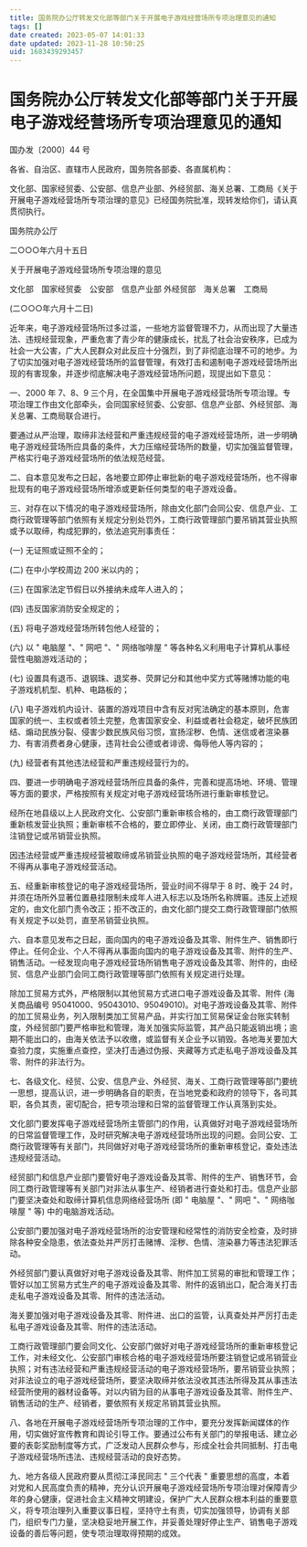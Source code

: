 ```yaml
---
title: 国务院办公厅转发文化部等部门关于开展电子游戏经营场所专项治理意见的通知
tags: []
date created: 2023-05-07 14:01:33
date updated: 2023-11-28 10:50:25
uid: 1683439293457
---
```


# 国务院办公厅转发文化部等部门关于开展电子游戏经营场所专项治理意见的通知

国办发〔2000〕44 号　　

各省、自治区、直辖市人民政府，国务院各部委、各直属机构：

文化部、国家经贸委、公安部、信息产业部、外经贸部、海关总署、工商局《关于开展电子游戏经营场所专项治理的意见》已经国务院批准，现转发给你们，请认真贯彻执行。

国务院办公厅　　　　　　　　　

二○○○年六月十五日　　　

关于开展电子游戏经营场所专项治理的意见

文化部　国家经贸委　公安部　信息产业部 外经贸部　海关总署　工商局

(二○○○年六月十二日)

近年来，电子游戏经营场所过多过滥，一些地方监督管理不力，从而出现了大量违法、违规经营现象，严重危害了青少年的健康成长，扰乱了社会治安秩序，已成为社会一大公害，广大人民群众对此反应十分强烈，到了非彻底治理不可的地步。为了切实加强对电子游戏经营场所的监督管理，有效打击和遏制电子游戏经营场所出现的有害现象，并逐步彻底解决电子游戏经营场所问题，现提出如下意见：

一、2000 年 7、8、9 三个月，在全国集中开展电子游戏经营场所专项治理。专项治理工作由文化部牵头，会同国家经贸委、公安部、信息产业部、外经贸部、海关总署、工商局联合进行。

要通过从严治理，取缔非法经营和严重违规经营的电子游戏经营场所，进一步明确电子游戏经营场所应具备的条件，大力压缩经营场所的数量，切实加强监督管理，严格实行电子游戏经营场所的依法规范经营。

二、自本意见发布之日起，各地要立即停止审批新的电子游戏经营场所，也不得审批现有的电子游戏经营场所增添或更新任何类型的电子游戏设备。

三、对存在以下情况的电子游戏经营场所，除由文化部门会同公安、信息产业、工商行政管理等部门依照有关规定分别处罚外，工商行政管理部门要吊销其营业执照或予以取缔，构成犯罪的，依法追究刑事责任：

(一) 无证照或证照不全的；

(二) 在中小学校周边 200 米以内的；

(三) 在国家法定节假日以外接纳未成年人进入的；

(四) 违反国家消防安全规定的；

(五) 将电子游戏经营场所转包他人经营的；

(六) 以 " 电脑屋 "、" 网吧 "、" 网络咖啡屋 " 等各种名义利用电子计算机从事经营性电脑游戏活动的；

(七) 设置具有退币、退钢珠、退奖券、荧屏记分和其他中奖方式等赌博功能的电子游戏机机型、机种、电路板的；

(八) 电子游戏机内设计、装置的游戏项目中含有反对宪法确定的基本原则，危害国家的统一、主权或者领土完整，危害国家安全、利益或者社会稳定，破坏民族团结、煽动民族分裂、侵害少数民族风俗习惯，宣扬淫秽、色情、迷信或者渲染暴力、有害消费者身心健康，违背社会公德或者诽谤、侮辱他人等内容的；

(九) 经营者有其他违法经营和严重违规经营行为的。

四、要进一步明确电子游戏经营场所应具备的条件，完善和提高场地、环境、管理等方面的要求，严格按照有关规定对电子游戏经营场所进行重新审核登记。

经所在地县级以上人民政府文化、公安部门重新审核合格的，由工商行政管理部门重新核发营业执照；重新审核不合格的，要立即停业、关闭，由工商行政管理部门注销登记或吊销营业执照。

因违法经营或严重违规经营被取缔或吊销营业执照的电子游戏经营场所，其经营者不得再从事电子游戏经营活动。

五、经重新审核登记的电子游戏经营场所，营业时间不得早于 8 时、晚于 24 时，并须在场所外显著位置悬挂限制未成年人进入标志以及场所名称牌匾。违反上述规定的，由文化部门责令改正；拒不改正的，由文化部门提交工商行政管理部门依照有关规定予以处罚，直至吊销营业执照。

六、自本意见发布之日起，面向国内的电子游戏设备及其零、附件生产、销售即行停止。任何企业、个人不得再从事面向国内的电子游戏设备及其零、附件的生产、销售活动。一经发现向电子游戏经营场所销售电子游戏设备及其零、附件的，由经贸、信息产业部门会同工商行政管理等部门依照有关规定进行处理。

除加工贸易方式外，严格限制以其他贸易方式进口电子游戏设备及其零、附件 (海关商品编号 95041000、95043010、95049010)。对电子游戏设备及其零、附件的加工贸易业务，列入限制类加工贸易产品，并实行加工贸易保证金台账实转制度，外经贸部门要严格审批和管理，海关加强实际监管，其产品只能返销出境；逾期不能出口的，由海关依法予以收缴，或监督有关企业予以销毁。各地海关要加大查验力度，实施重点查控，坚决打击通过伪报、夹藏等方式走私电子游戏设备及其零、附件的非法行为。

七、各级文化、经贸、公安、信息产业、外经贸、海关、工商行政管理等部门要统一思想，提高认识，进一步明确各自的职责，在当地党委和政府的领导下，各司其职，各负其责，密切配合，把专项治理和日常的监督管理工作认真落到实处。

文化部门要发挥电子游戏经营场所主管部门的作用，认真做好对电子游戏经营场所的日常监督管理工作，及时研究解决电子游戏经营场所出现的问题。会同公安、工商行政管理等有关部门，共同做好对电子游戏经营场所的重新审核登记，查处违法违规经营活动。

经贸部门和信息产业部门要管好电子游戏设备及其零、附件的生产、销售环节，会同工商行政管理等有关部门对非法从事生产、经销者进行查处和打击。信息产业部门要坚决查处和取缔计算机信息网络经营场所 (即 " 电脑屋 "、" 网吧 "、" 网络咖啡屋 " 等) 中的电脑游戏活动。

公安部门要加强对电子游戏经营场所的治安管理和经常性的消防安全检查，及时排除各种安全隐患，依法查处并严厉打击赌博、淫秽、色情、渲染暴力等违法犯罪活动。

外经贸部门要认真做好对电子游戏设备及其零、附件加工贸易的审批和管理工作；管好以加工贸易方式生产的电子游戏设备及其零、附件的返销出口，配合海关打击走私电子游戏设备及其零、附件的违法活动。

海关要加强对电子游戏设备及其零、附件进、出口的监管，认真查处并严厉打击走私电子游戏设备及其零、附件的违法活动。

工商行政管理部门要会同文化、公安部门做好对电子游戏经营场所的重新审核登记工作，对未经文化、公安部门审核合格的电子游戏经营场所要注销登记或吊销营业执照；对有违法经营和严重违规经营活动的电子游戏经营场所，要吊销营业执照；对非法设立的电子游戏经营场所，要坚决取缔并依法没收其违法所得及其从事违法经营所使用的器材设备等。对以内销为目的从事电子游戏设备及其零、附件生产、销售活动的生产、经销者，要依照有关规定吊销其营业执照。

八、各地在开展电子游戏经营场所专项治理的工作中，要充分发挥新闻媒体的作用，切实做好宣传教育和舆论引导工作。要通过公布有关部门的举报电话、建立必要的表彰奖励制度等方式，广泛发动人民群众参与，形成全社会共同抵制、打击电子游戏经营场所违法、违规经营活动的良好态势。

九、地方各级人民政府要从贯彻江泽民同志 " 三个代表 " 重要思想的高度，本着对党和人民高度负责的精神，充分认识开展电子游戏经营场所专项治理对保障青少年的身心健康，促进社会主义精神文明建设，保护广大人民群众根本利益的重要意义，将专项治理列入重要议事日程，坚持守土有责，切实加强领导，协调有关部门，组织专门力量，坚决稳妥地开展工作，并妥善处理好停止生产、销售电子游戏设备的善后等问题，使专项治理取得预期的成效。
